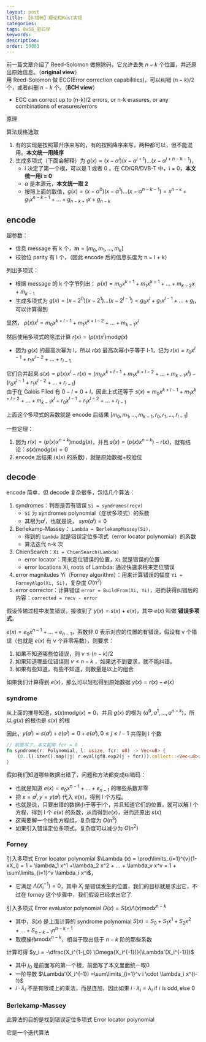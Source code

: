 ```yaml
---
layout: post
title: 【纠错码】理论和Rust实现
categories:
tags: 0x58_密码学
keywords:
description:
order: 59003
---
```


 

前一篇文章介绍了 Reed-Solomon 做擦除码，它允许丢失 $n-k$ 个位置，并还原出原始信息。（**original view**）  
用 Reed-Solomon 做 ECC(Error correction capabilities)，可以纠错 $(n-k)/2$ 个，或者纠删 $n-k$ 个。（**BCH view**）
- ECC can correct up to (n-k)/2 errors, or n-k erasures, or any combinations of erasures/errors


原理

算法规格选取
1. 有的实现是按照幂升序来写的，有的按照降序来写，两种都可以，但不能混用。**本文统一用降序**
2. 生成多项式（下面会解释）为 $g(x) = (x-\alpha^i)(x-\alpha^{i+1})...(x-\alpha^{i+n-k-1})$，
    - i 决定了第一个根，可以是 1 或者 0 。在 CD/QR/DVB-T 中，i = 0，**本文统一用i = 0**
    - $\alpha$ 是本源元，**本文统一取 2**
    - 按照上面的取值，$g(x)  = (x-\alpha^0)(x-\alpha^1)...(x-\alpha^{n-k-1}) = x^{n-k} + g_1 x^{n-k-1} + ... + g_{n-k+1}x + g_{n-k}$




## encode 


超参数：
- 信息 message 有 k 个，$\mathbf m = [m_0, m_1, ..., m_k]$
- 校验位 parity 有 l 个，（因此 encode 后的信息长度为 n = l + k）

列出多项式：
- 根据 message 的 k 个字节列出： $p(x) = m_0 x^{k-1} + m_1 x^{k-1} + ... + m_{k-2} x + m_{k-1}$
- 生成多项式为 $g(x) = (x-2^0)(x-2^1)...(x-2^{l-1}) = g_0 x^l +g_1 x^{l-1} + ... + g_{l}$，可以计算得到

显然， $p(x) x^l = m_0 x^{k+l-1} + m_1 x^{k+l-2}+...+ m_{k-1} x^l$

然后使用多项式的除法计算 $r(x) = (p(x)x^l) \mathrm {mod} g(x)$ 
- 因为 $g(x)$ 的最高次幂为 l，所以 $r(x)$ 最高次幂小于等于 l-1，记为 $r(x) = r_0 x^{l-1} + r_1 x^{l-2} + ... + r_{l-1}$  

它们合并起来 $s(x) =  p(x) x^l - r(x) = (m_0 x^{k+l-1} + m_1 x^{k+l-2}+...+ m_{k-1} x^l) - (r_0 x^{l-1} + r_1 x^{l-2} + ... + r_{l-1})$  
由于在 Galois Filed 有 $0 - l = 0 + l$，因此上式还等于 $s(x) = m_0 x^{k+l-1} + m_1 x^{k+l-2}+...+ m_{k-1} x^l + r_0 x^{l-1} + r_1 x^{l-2} + ... + r_{l-1}$

上面这个多项式的系数就是 encode 后结果 $[m_0, m_1, ... , m_{k-1}, r_0, r_1, ..., r_{l-1}]$


一些定理：
1. 因为  $r(x) = (p(x) x^{n-k}) \mathrm {mod} g(x)$，并且 $s(x) =  (p(x) x^{n-k}) - r(x)$，就有结论：$s(x) \mathrm{mod} g(x) = 0$
2. encode 后结果 ($s(x)$ 的系数)，就是原始数据+校验位


## decode 

encode 简单，但 decode 复杂很多，包括几个算法：
1. syndromes：判断是否有错误 `Si = syndromes(recv)`
    - `Si` 为 syndromes polynomial（症状多项式）的系数
    - 其根为$a^j$，也就是说， $syn(a^j) = 0$
2. Berlekamp-Massey： `Lambda = BerlekampMassey(Si)`，
    - 得到的 `Lambda` 就是错误定位多项式（error locator polynomial）的系数
    - 算法迭代 n-k 次
3. ChienSearch：`Xi = ChienSearch(Lambda)`
    - error locator：用来定位错误的位置，`Xi` 就是错误的位置
    - error locations Xi, roots of Lambda: 通过快速求根来定位错误 
4. error magnitudes Yi（Forney algorithm）：用来计算错误的幅度 `Yi = ForneyAlgo(Xi, Si)`，复杂度 $O(n^2)$
5. error corrector：计算错误 `error = BuildFrom(Xi, Yi)`，进而获得纠错后的内容：`corrected = recv - error`



假设传输过程中发生错误，接收到了 $y(x) = s(x) + e(x)$，其中 $e(x)$ 叫做 **错误多项式**。

$e(x) = e_0 x^{n-1} + ... + e_{n-1}$，系数非 0 表示对应的位置的有错误，假设有 v 个错误（也就是 $e(x)$ 有 v 个非零系数），则要求：
1. 如果不知道哪些位错误，则 $v\leq (n-k)/2$ 
2. 如果知道哪些位错误则 $v \leq n-k$ ，如果达不到要求，就不能纠错。
3. 如果有些知道，有些不知道，则数量是以上的组合
 
如果我们计算得到 $e(x)$，那么可以轻松得到原始数据 $y(x) = r(x) - e(x)$ 


### syndrome

从上面的推导知道，$s(x) \mathrm{mod} g(x) = 0$，并且 $g(x)$ 的根为 $(a^0, a^1,..., a^{n-k})$，所以 $g(x)$ 的根也是 $s(x)$ 的根  

因此，$y(a^j) = s(a^j) + e(a^j) = 0 + e(a^j), 0 \leq j \leq l - 1$ 共得到 l 个数

```rust
// 前面写了，本文都用 fcr = 0
fn syndrome(r: Polynomial, l: usize, fcr: u8) -> Vec<u8> {
    (0..l).iter().map(|j| r.eval(gf8.exp2(j + fcr))).collect::<Vec<u8>>()
}
```

假如我们知道哪些数据出错了，问题和方法都变成纠错码：
- 也就是知道 $e(x) = e_0 x^{n-1} + ... + e_{n-1}$ 的哪些系数非零
- 把 $x = a^j, y = y(a^j)$ 代入 $e(x)$，得到 l 个方程。
- 也就是说，只要出错的数据小于等于l个，并且知道它们的位置，就可以解 l 个方程，得到 l 个 $e(x)$ 的系数，从而得到$e(x)$，进而还原出 $s(x)$
- 这需要解一个线性方程组，复杂度为 $O(n^3)$
- 如果引入错误定位多项式，复杂度可以减少为 $O(n^2)$

### Forney

引入多项式 Error locator polynomial $\Lambda (x) = \prod\limits_{i=1}^{v}(1-xX_i) = 1 + \lambda_1 x^1 +\lambda_2 x^2 + ... + \lambda_v x^v = 1 + \sum\limits_{i=1}^v \lambda_i x^i$，
- 它满足 $\Lambda(X_i^{-1})=0$，其中 $X_i$ 是错误发生的位置，我们的目标就是求出它，不过在 forney 这个步骤中，我们假设已经求出它了

引入多项式 Error evaluator polynomial $\Omega(x) = S(x) \Lambda(x) \mathrm{mod} x^{n-k}$  
- 其中，$S(x)$ 是上面计算的 syndrome polynomial $S(x) = S_0 +S_1 x^1 + S_2 x^2 +...+ S_{n-k-1} n^{n-k-1}$
- 取模操作$\mathrm{mod} x^{n-k}$，相当于取出低于 $n-k$ 阶的那些系数

计算可得 $y_i = -\dfrac{X_i^{1-j_0} \Omega(X_i^{-1})}{\Lambda'(X_i^{-1})}$
- 其中 $j_0$ 是前面写的第一个根，前面写了本文里面统一取0
- 一阶导数 $\Lambda'(X_i^{-1}) =\sum\limits_{i=1}^v i \cdot \lambda_i x^{i-1}$ 
- $i \cdot \lambda_i$ 不是有限域上的乘法，而是连加，因此如果 $i \cdot \lambda_i = \lambda_i \ \mathrm{if}\ i \ \mathrm{is \ odd, else \ 0}$  


### Berlekamp-Massey

此算法的目的是找到错误定位多项式 Error locator polynomial

它是一个迭代算法
